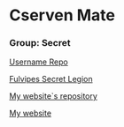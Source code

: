 # Cserven Mate

### Group: Secret

[Username Repo](https://github.com/green-fox-academy/matecserven)

[Fulvipes Secret Legion](https://github.com/green-fox-academy/secret-syllabus)

[My website`s repository](https://github.com/matecserven/mywebsite)

[My website](https://matecserven.github.io)
